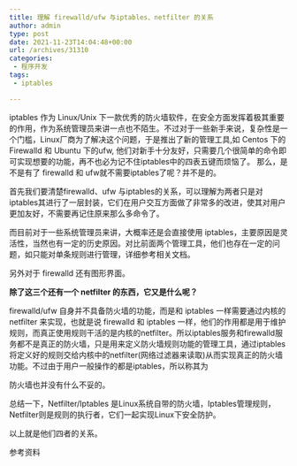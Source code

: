 ```yaml
---
title: 理解 firewalld/ufw 与iptables、netfilter 的关系
author: admin
type: post
date: 2021-11-23T14:04:48+00:00
url: /archives/31310
categories:
 - 程序开发
tags:
 - iptables

---
```

iptables 作为 Linux/Unix 下一款优秀的防火墙软件，在安全方面发挥着极其重要的作用，作为系统管理员来讲一点也不陌生。不过对于一些新手来说，复杂性是一个门槛，Linux厂商为了解决这个问题，于是推出了新的管理工具,如 Centos 下的 Firewalld 和 Ubuntu 下的ufw, 他们对新手十分友好，只需要几个很简单的命令即可实现想要的功能，再不也必为记不住iptables中的四表五键而烦恼了。
那么，是不是有了 firewalld 和 ufw就不需要iptables了呢？并不是的。

首先我们要清楚firewalld、ufw 与iptables的关系，可以理解为两者只是对iptables其进行了一层封装，它们在用户交互方面做了非常多的改进，使其对用户更加友好，不需要再记住原来那么多命令了。

而目前对于一些系统管理员来讲，大概率还是会直接使用 iptables，主要原因是灵活性，当然也有一定的历史原因。对比前面两个管理工具，他们也存在一定的问题，如只能对单条规则进行管理，详细参考相关文档。


另外对于 firewalld 还有图形界面。


**除了这三个还有一个 netfilter 的东西，它又是什么呢？**

firewalld/ufw 自身并不具备防火墙的功能，而是和 iptables 一样需要通过内核的 netfilter 来实现，也就是说 firewalld 和 iptables 一样，他们的作用都是用于维护规则，而真正使用规则干活的是内核的netfilter。所以iptables服务和firewalld服务都不是真正的防火墙，只是用来定义防火墙规则功能的管理工具，通过iptables将定义好的规则交给内核中的netfilter(网络过滤器来读取)从而实现真正的防火墙功能。不过由于用户一般操作的都是iptables，所以称其为

防火墙也并没有什么不妥的。

总结一下，Netfilter/Iptables 是Linux系统自带的防火墙，Iptables管理规则，Netfilter则是规则的执行者，它们一起实现Linux下安全防护。

以上就是他们四者的关系。

参考资料